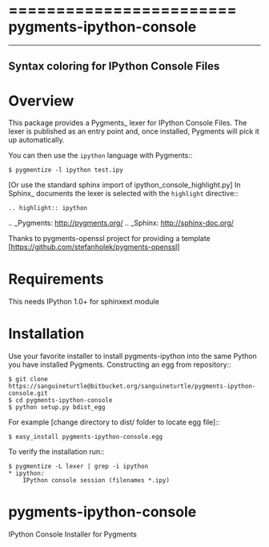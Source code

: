 ========================
pygments-ipython-console
========================
-----------------------------------------
Syntax coloring for IPython Console Files
-----------------------------------------

Overview
========

This package provides a Pygments_ lexer for IPython Console Files.
The lexer is published as an entry point and, once installed, Pygments will
pick it up automatically.

You can then use the ``ipython`` language with Pygments::

    $ pygmentize -l ipython test.ipy

[Or use the standard sphinx import of ipython_console_highlight.py]
In Sphinx_ documents the lexer is selected with the ``highlight`` directive::

    .. highlight:: ipython

.. _Pygments: http://pygments.org/
.. _Sphinx: http://sphinx-doc.org/

Thanks to pygments-openssl project for providing a template [https://github.com/stefanholek/pygments-openssl]

Requirements
============
This needs IPython 1.0+ for sphinxext module

Installation
============

Use your favorite installer to install pygments-ipython into the same Python you have installed Pygments.
Constructing an egg from repository::

	$ git clone https://sanguineturtle@bitbucket.org/sanguineturtle/pygments-ipython-console.git
	$ cd pygments-ipython-console
	$ python setup.py bdist_egg

For example [change directory to dist/ folder to locate egg file]::

	$ easy_install pygments-ipython-console.egg

To verify the installation run::

	$ pygmentize -L lexer | grep -i ipython
	* ipython:
    	IPython console session (filenames *.ipy)

pygments-ipython-console
========================

IPython Console Installer for Pygments
